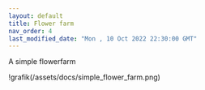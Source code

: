 ```yaml
---
layout: default
title: Flower farm
nav_order: 4
last_modified_date: "Mon , 10 Oct 2022 22:30:00 GMT"
---
```


A simple flowerfarm

!grafik(/assets/docs/simple_flower_farm.png)

